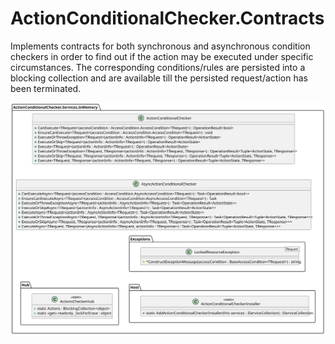 # ActionConditionalChecker.Contracts

Implements contracts for both synchronous and asynchronous condition checkers in order to find out if the action may be executed under specific circumstances.
The corresponding conditions/rules are persisted into a blocking collection and are available till the persisted request/action has been terminated.

![General picture](https://github.com/VladGanuscheak/ActionConditionalChecker.Services.InMemory/blob/main/ActionConditionalCheckerInMemory.svg)
